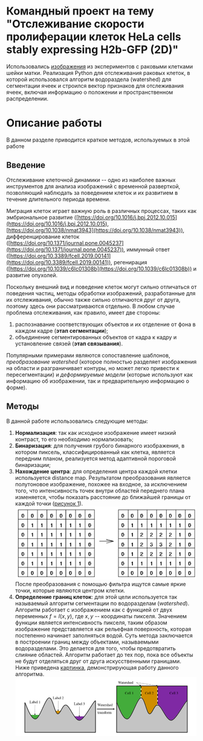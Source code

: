 ﻿# Командный проект на тему "Отслеживание cкорости пролиферации клеток HeLa cells stably expressing H2b-GFP (2D)"
Использовались [изображения](http://celltrackingchallenge.net/2d-datasets/) из экспериментов с раковыми клетками шейки матки.
Реализация Python для отслеживания раковых клеток, в которой использовался алгоритм водораздела (watershed) для сегментации ячеек и строился вектор признаков для отслеживания ячеек, включая информацию о положении и пространственном распределении.

# Описание работы 
В данном разделе приводится краткое методов, используемых в этой работе

## Введение
Отслеживание клеточной динамики -- одно из наиболее важных инструментов для анализа изображений с временной разверткой, позволяющий наблюдать за поведением клеток и их развитием в течение длительного периода времени. 

Миграция клеток играет важную роль в различных процессах, таких как эмбриональное развитие ([https://doi.org/10.1016/j.bpj.2012.10.015](https://doi.org/10.1016/j.bpj.2012.10.015), [https://doi.org/10.1038/nmat3943](https://doi.org/10.1038/nmat3943)), дифференцирование клеток ([https://doi.org/10.1371/journal.pone.0045237](https://doi.org/10.1371/journal.pone.0045237)), иммунный ответ ([https://doi.org/10.3389/fcell.2019.00141](https://doi.org/10.3389/fcell.2019.00141)), регенирация ([https://doi.org/10.1039/c6lc01308b](https://doi.org/10.1039/c6lc01308b)) и развитие опухолей.

Поскольку внешний вид и поведение клеток могут сильно отличаться от поведения частиц, методы обработки изображений, разработанные для их отслеживания, обычно также сильно отличаются друг от друга, поэтому здесь они рассматриваются отдельно. В любом случае проблема отслеживания, как правило, имеет две стороны: 

1.  распознавание соответствующих объектов и их отделение от фона в каждом кадре (**этап сегментации**); 
2.  объединение сегментированных объектов от кадра к кадру и установление связей (**этап связывания**).

Популярными примерами являются сопоставление шаблонов, *преобразование watershed* (которое полностью разделяет изображения на области и разграничивает контуры, но может легко привести к пересегментации) и *деформируемые модели* (которые используют как информацию об изображении, так и предварительную информацию о форме).

## Методы
В данной работе использовались следующие методы:

1.  **Нормализация**: так как исходное изображение имеет низкий контраст, то его необходимо нормализовать;
2.  **Бинаризация**: для получения грубого бинарного изображения, в котором пиксель, классифицированный как клетка, является передним планом, реализуется метод адаптивной пороговой бинаризации;
3.  **Нахождение центра**: для определения центра каждой клетки используется distance map. Результатом преобразования является полутоновое изображение, похожее на входное, за исключением того, что интенсивность точек внутри областей переднего плана изменяется, чтобы показать расстояние до ближайшей границы от каждой точки ([рисунок 1](ris/ris1.png)).
![](ris/ris1.png)
После преобразования с помощью фильтра ищутся самые яркие точки, которые являются центром клетки.
4.  **Определение границ клеток**: для этой цели используется так называемый алгоритм сегментации по водоразделам (*watershed*). Алгоритм работает с изображением как с функцией от двух переменных $f=I(x, y)$, где $x, y$ -- координаты пикселя. Значением функции является интенсивность пикселя, таким образом изображение представляется как рельефная поверхность, которая постепенно начинает заполняться водой. Суть метода заключается в построении границ между объектами, называемыми водоразделами. Это делается для того, чтобы предотвратить слияние областей. Алгоритм работает до тех пор, пока все объекты не будут отделяться друг от друга искусственными границами. Ниже приведена [картинка](ris/ris2.png), демонстрирующая работу данного алгоритма.
![](ris/ris2.png)